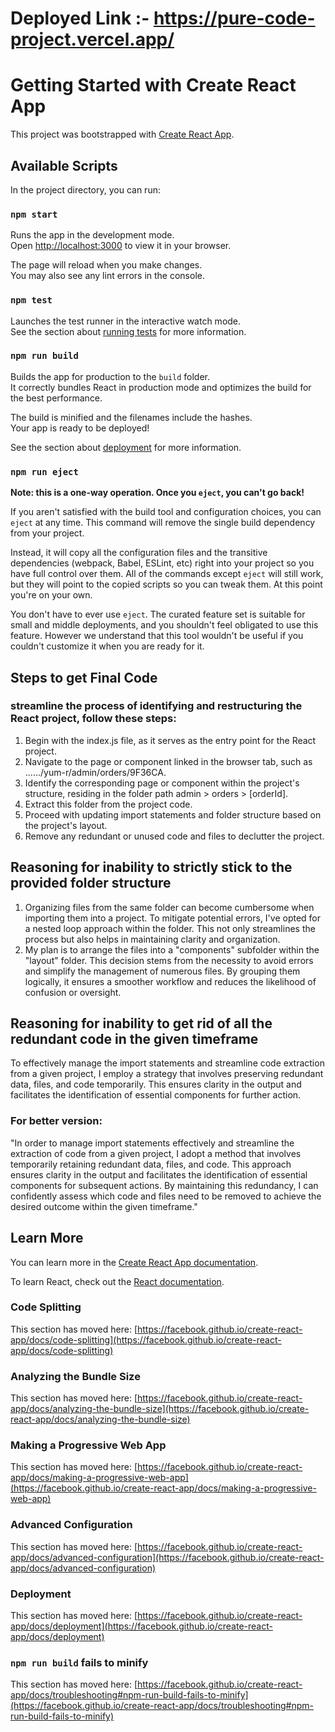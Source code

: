 # Deployed Link :-  https://pure-code-project.vercel.app/

# Getting Started with Create React App

This project was bootstrapped with [Create React App](https://github.com/facebook/create-react-app).

## Available Scripts

In the project directory, you can run:

### `npm start`

Runs the app in the development mode.\
Open [http://localhost:3000](http://localhost:3000) to view it in your browser.

The page will reload when you make changes.\
You may also see any lint errors in the console.

### `npm test`

Launches the test runner in the interactive watch mode.\
See the section about [running tests](https://facebook.github.io/create-react-app/docs/running-tests) for more information.

### `npm run build`

Builds the app for production to the `build` folder.\
It correctly bundles React in production mode and optimizes the build for the best performance.

The build is minified and the filenames include the hashes.\
Your app is ready to be deployed!

See the section about [deployment](https://facebook.github.io/create-react-app/docs/deployment) for more information.

### `npm run eject`

**Note: this is a one-way operation. Once you `eject`, you can't go back!**

If you aren't satisfied with the build tool and configuration choices, you can `eject` at any time. This command will remove the single build dependency from your project.

Instead, it will copy all the configuration files and the transitive dependencies (webpack, Babel, ESLint, etc) right into your project so you have full control over them. All of the commands except `eject` will still work, but they will point to the copied scripts so you can tweak them. At this point you're on your own.

You don't have to ever use `eject`. The curated feature set is suitable for small and middle deployments, and you shouldn't feel obligated to use this feature. However we understand that this tool wouldn't be useful if you couldn't customize it when you are ready for it.

## Steps to get Final Code
### streamline the process of identifying and restructuring the React project, follow these steps:
1. Begin with the index.js file, as it serves as the entry point for the React project.
2. Navigate to the page or component linked in the browser tab, such as ....../yum-r/admin/orders/9F36CA.
3. Identify the corresponding page or component within the project's structure, residing in the folder path admin > orders > [orderId].
4. Extract this folder from the project code.
5. Proceed with updating import statements and folder structure based on the project's layout.
6. Remove any redundant or unused code and files to declutter the project.

## Reasoning for inability to strictly stick to the provided folder structure
1. Organizing files from the same folder can become cumbersome when importing them into a project. To mitigate potential errors, I've opted for a nested loop approach within the folder. This not only streamlines the process but also helps in maintaining clarity and organization.
2. My plan is to arrange the files into a "components" subfolder within the "layout" folder. This decision stems from the necessity to avoid errors and simplify the management of numerous files. By grouping them logically, it ensures a smoother workflow and reduces the likelihood of confusion or oversight.
   
## Reasoning for inability to get rid of all the redundant code in the given timeframe
To effectively manage the import statements and streamline code extraction from a given project, I employ a strategy that involves preserving redundant data, files, and code temporarily. This ensures clarity in the output and facilitates the identification of essential components for further action.

### For better version:

"In order to manage import statements effectively and streamline the extraction of code from a given project, I adopt a method that involves temporarily retaining redundant data, files, and code. This approach ensures clarity in the output and facilitates the identification of essential components for subsequent actions. By maintaining this redundancy, I can confidently assess which code and files need to be removed to achieve the desired outcome within the given timeframe."


## Learn More

You can learn more in the [Create React App documentation](https://facebook.github.io/create-react-app/docs/getting-started).

To learn React, check out the [React documentation](https://reactjs.org/).

### Code Splitting

This section has moved here: [https://facebook.github.io/create-react-app/docs/code-splitting](https://facebook.github.io/create-react-app/docs/code-splitting)

### Analyzing the Bundle Size

This section has moved here: [https://facebook.github.io/create-react-app/docs/analyzing-the-bundle-size](https://facebook.github.io/create-react-app/docs/analyzing-the-bundle-size)

### Making a Progressive Web App

This section has moved here: [https://facebook.github.io/create-react-app/docs/making-a-progressive-web-app](https://facebook.github.io/create-react-app/docs/making-a-progressive-web-app)

### Advanced Configuration

This section has moved here: [https://facebook.github.io/create-react-app/docs/advanced-configuration](https://facebook.github.io/create-react-app/docs/advanced-configuration)

### Deployment

This section has moved here: [https://facebook.github.io/create-react-app/docs/deployment](https://facebook.github.io/create-react-app/docs/deployment)

### `npm run build` fails to minify

This section has moved here: [https://facebook.github.io/create-react-app/docs/troubleshooting#npm-run-build-fails-to-minify](https://facebook.github.io/create-react-app/docs/troubleshooting#npm-run-build-fails-to-minify)
